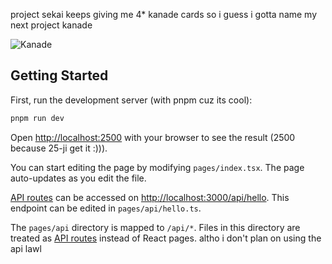 project sekai keeps giving me 4\* kanade cards so i guess i gotta name my next project kanade

![Kanade](https://static.wikia.nocookie.net/projectsekai/images/3/34/Stamp0500.png/revision/latest?cb=20220225011345)

## Getting Started

First, run the development server (with pnpm cuz its cool):

```bash
pnpm run dev
```

Open [http://localhost:2500](http://localhost:2500) with your browser to see the result (2500 because 25-ji get it :))).

You can start editing the page by modifying `pages/index.tsx`. The page auto-updates as you edit the file.

[API routes](https://nextjs.org/docs/api-routes/introduction) can be accessed on [http://localhost:3000/api/hello](http://localhost:3000/api/hello). This endpoint can be edited in `pages/api/hello.ts`.

The `pages/api` directory is mapped to `/api/*`. Files in this directory are treated as [API routes](https://nextjs.org/docs/api-routes/introduction) instead of React pages. altho i don't plan on using the api lawl
